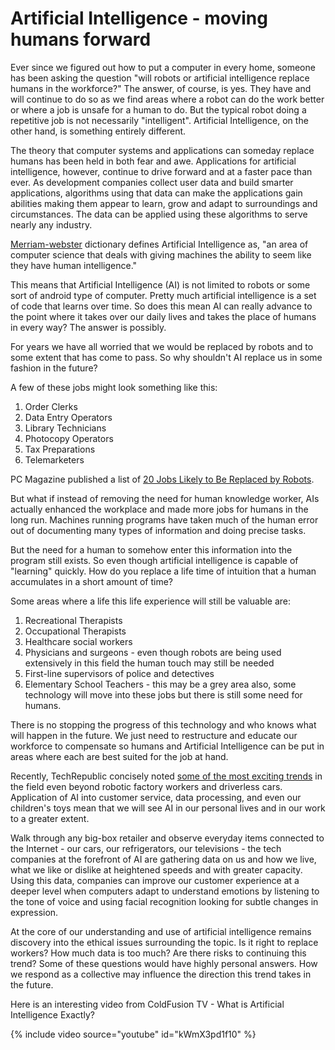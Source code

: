# Artificial Intelligence - moving humans forward

Ever since we figured out how to put a computer in every home, someone has been asking the question "will robots or artificial intelligence replace humans in the workforce?" The answer, of course, is yes. They have and will continue to do so as we find areas where a robot can do the work better or where a job is unsafe for a human to do. But the typical robot doing a repetitive job is not necessarily "intelligent". Artificial Intelligence, on the other hand, is something entirely different.

The theory that computer systems and applications can someday replace humans has been held in both fear and awe. Applications for artificial intelligence, however, continue to drive forward and at a faster pace than ever. As development companies collect user data and build smarter applications, algorithms using that data can make the applications gain abilities making them appear to learn, grow and adapt to surroundings and circumstances. The data can be applied using these algorithms to serve nearly any industry. 

<a href="http://www.merriam-webster.com/dictionary/artificial%20intelligence">Merriam-webster</a> dictionary defines Artificial Intelligence as, "an area of computer science that deals with giving machines the ability to seem like they have human intelligence."

This means that Artificial Intelligence (AI) is not limited to robots or some sort of android type of computer. Pretty much artificial intelligence is a set of code that learns over time. So does this mean AI can really advance to the point where it takes over our daily lives and takes the place of humans in every way? The answer is possibly.

For years we have all worried that we would be replaced by robots and to some extent that has come to pass. So why shouldn't AI replace us in some fashion in the future?

A few of these jobs might look something like this:

1. Order Clerks
1. Data Entry Operators
1. Library Technicians
1. Photocopy Operators
1. Tax Preparations
1. Telemarketers

PC Magazine published a list of <a href="http://www.pcmag.com/article2/0,2817,2459986,00.asp">20 Jobs Likely to Be Replaced by Robots</a>.

But what if instead of removing the need for human knowledge worker, AIs actually enhanced the workplace and made more jobs for humans in the long run. Machines running programs have taken much of the human error out of documenting many types of information and doing precise tasks.

But the need for a human to somehow enter this information into the program still exists. So even though artificial intelligence is capable of "learning" quickly. How do you replace a life time of intuition that a human accumulates in a short amount of time?

Some areas where a life this life experience will still be valuable are:

1. Recreational Therapists
1. Occupational Therapists
1. Healthcare social workers
1. Physicians and surgeons - even though robots are being used extensively in this field the human touch may still be needed
1. First-line supervisors of police and detectives
1. Elementary School Teachers - this may be a grey area also, some technology will move into these jobs but there is still some need for humans.

There is no stopping the progress of this technology and who knows what will happen in the future. We just need to restructure and educate our workforce to compensate so humans and Artificial Intelligence can be put in areas where each are best suited for the job at hand.

Recently, TechRepublic concisely noted <a href="http://www.techrepublic.com/article/7-trends-for-artificial-intelligence-in-2016-like-2015-on-steroids/">some of the most exciting trends</a> in the field even beyond robotic factory workers and driverless cars. Application of AI into customer service, data processing, and even our children's toys mean that we will see AI in our personal lives and in our work to a greater extent. 

Walk through any big-box retailer and observe everyday items connected to the Internet - our cars, our refrigerators, our televisions - the tech companies at the forefront of AI are gathering data on us and how we live, what we like or dislike at heightened speeds and with greater capacity. Using this data, companies can improve our customer experience at a deeper level when computers adapt to understand emotions by listening to the tone of voice and using facial recognition looking for subtle changes in expression.

At the core of our understanding and use of artificial intelligence remains discovery into the ethical issues surrounding the topic. Is it right to replace workers? How much data is too much? Are there risks to continuing this trend? Some of these questions would have highly personal answers. How we respond as a collective may influence the direction this trend takes in the future.

Here is an interesting video from ColdFusion TV - What is Artificial Intelligence Exactly?

{% include video source="youtube" id="kWmX3pd1f10" %}